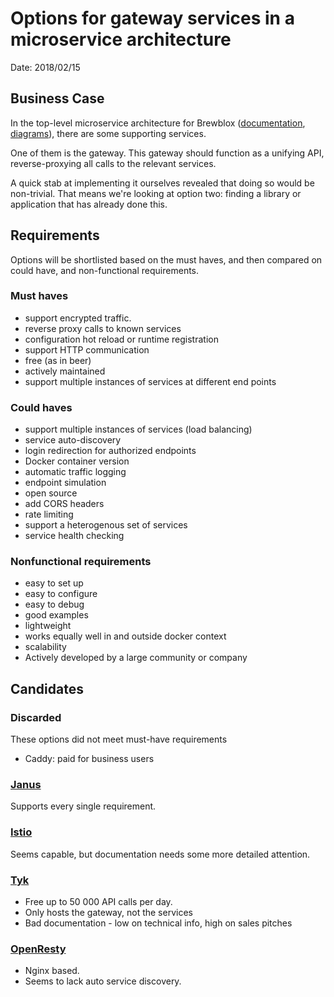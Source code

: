 # Options for gateway services in a microservice architecture

Date: 2018/02/15

## Business Case

In the top-level microservice architecture for Brewblox ([documentation](./subprojects), [diagrams](.service_components.txt)), there are some supporting services.

One of them is the gateway. This gateway should function as a unifying API, reverse-proxying all calls to the relevant services.

A quick stab at implementing it ourselves revealed that doing so would be non-trivial. That means we're looking at option two: finding a library or application that has already done this. 

## Requirements

Options will be shortlisted based on the must haves, and then compared on could have, and non-functional requirements.

### Must haves
* support encrypted traffic.
* reverse proxy calls to known services
* configuration hot reload or runtime registration
* support HTTP communication
* free (as in beer)
* actively maintained
* support multiple instances of services at different end points

### Could haves
* support multiple instances of services (load balancing)
* service auto-discovery
* login redirection for authorized endpoints
* Docker container version
* automatic traffic logging
* endpoint simulation
* open source
* add CORS headers
* rate limiting
* support a heterogenous set of services
* service health checking

### Nonfunctional requirements
* easy to set up
* easy to configure
* easy to debug
* good examples
* lightweight
* works equally well in and outside docker context
* scalability
* Actively developed by a large community or company

## Candidates

### Discarded
These options did not meet must-have requirements
* Caddy: paid for business users


### [Janus](https://www.gitbook.com/book/hellofresh/janus/details)

Supports every single requirement.

### [Istio](https://istio.io/)

Seems capable, but documentation needs some more detailed attention.

### [Tyk](https://tyk.io)

* Free up to 50 000 API calls per day.
* Only hosts the gateway, not the services
* Bad documentation - low on technical info, high on sales pitches

### [OpenResty](https://openresty.org/en/)

* Nginx based.
* Seems to lack auto service discovery.
